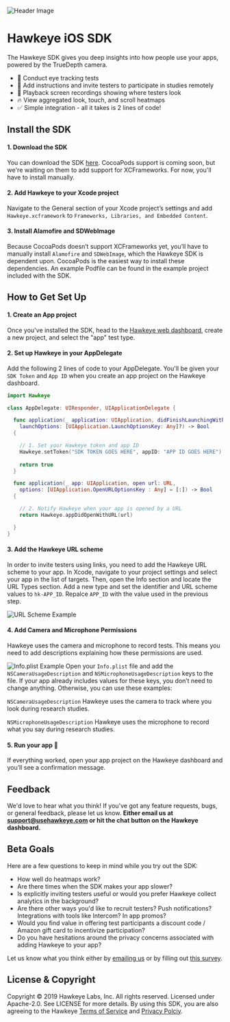 ![Header Image](https://more-web.s3-us-west-1.amazonaws.com/ios-sdk-beta-header.png)

# Hawkeye iOS SDK
The Hawkeye SDK gives you deep insights into how people use your apps, powered by the TrueDepth camera.

- 👀 Conduct eye tracking tests
- 📝 Add instructions and invite testers to participate in studies remotely
- 🎥 Playback screen recordings showing where testers look
- 🔥 View aggregated look, touch, and scroll heatmaps
- ✅ Simple integration - all it takes is 2 lines of code!

## Install the SDK

#### 1. Download the SDK
You can download the SDK [here](). CocoaPods support is coming soon, but we're waiting on them to add support for XCFrameworks. For now, you'll have to install manually.

#### 2. Add Hawkeye to your Xcode project
Navigate to the General section of your Xcode project’s settings and add `Hawkeye.xcframework` to `Frameworks, Libraries, and Embedded Content`.

#### 3. Install Alamofire and SDWebImage
Because CocoaPods doesn’t support XCFrameworks yet, you’ll have to manually install `Alamofire` and `SDWebImage`, which the Hawkeye SDK is dependent upon. CocoaPods is the easiest way to install these dependencies. An example Podfile can be found in the example project included with the SDK.

## How to Get Set Up

#### 1. Create an App project
Once you've installed the SDK, head to the [Hawkeye web dashboard](https://dashboard.usehawkeye.com), create a new project, and select the "app" test type.

#### 2. Set up Hawkeye in your AppDelegate
Add the following 2 lines of code to your AppDelegate. You'll be given your `SDK Token` and `App ID` when you create an app project on the Hawkeye dashboard.

```swift
import Hawkeye

class AppDelegate: UIResponder, UIApplicationDelegate {

  func application(_ application: UIApplication, didFinishLaunchingWithOptions 
    launchOptions: [UIApplication.LaunchOptionsKey: Any]?) -> Bool 
  {

    // 1. Set your Hawkeye token and app ID
    Hawkeye.setToken("SDK TOKEN GOES HERE", appID: "APP ID GOES HERE")
      
    return true
  }

  func application(_ app: UIApplication, open url: URL, 
    options: [UIApplication.OpenURLOptionsKey : Any] = [:]) -> Bool 
  {

    // 2. Notify Hawkeye when your app is opened by a URL 
    return Hawkeye.appDidOpenWithURL(url)

  }
}
```

#### 3. Add the Hawkeye URL scheme
In order to invite testers using links, you need to add the Hawkeye URL scheme to your app. In Xcode, navigate to your project settings and select your app in the list of targets. Then, open the Info section and locate the URL Types section. Add a new type and set the identifier and URL scheme values to `hk-APP_ID`. Repalce `APP_ID` with the value used in the previous step.

![URL Scheme Example](https://more-web.s3-us-west-1.amazonaws.com/URLExample.png)

#### 4. Add Camera and Microphone Permissions
Hawkeye uses the camera and microphone to record tests. This means you need to add descriptions explaining how these permissions are used.

![Info.plist Example](https://more-web.s3-us-west-1.amazonaws.com/PlistExample.png)
Open your `Info.plist` file and add the `NSCameraUsageDescription` and `NSMicrophoneUsageDescription` keys to the file. If your app already includes values for these keys, you don’t need to change anything. Otherwise, you can use these examples:

  `NSCameraUsageDescription` Hawkeye uses the camera to track where you look during research studies.

  `NSMicrophoneUsageDescription` Hawkeye uses the microphone to record what you say during research studies.
  
#### 5. Run your app 🎉
If everything worked, open your app project on the Hawkeye dashboard and you’ll see a confirmation message.

## Feedback
We'd love to hear what you think! If you've got any feature requests, bugs, or general feedback, please let us know. **Either email us at [support@usehawkeye.com](support@usehawkeye.com) or hit the chat button on the Hawkeye dashboard.**

## Beta Goals
Here are a few questions to keep in mind while you try out the SDK:
- How well do heatmaps work?
- Are there times when the SDK makes your app slower?
- Is explicitly inviting testers useful or would you prefer Hawkeye collect analytics in the background?
- Are there other ways you'd like to recruit testers? Push notifications? Integrations with tools like Intercom? In app promos?
- Would you find value in offering test participants a discount code / Amazon gift card to incentivize participation?
- Do you have hesitations around the privacy concerns associated with adding Hawkeye to your app?

Let us know what you think either by [emailing us](support@usehawkeye.com) or by filling out [this survey]().

## License & Copyright

Copyright © 2019 Hawkeye Labs, Inc. All rights reserved. Licensed under Apache-2.0. See LICENSE for more details. By using this SDK, you are also agreeing to the Hawkeye [Terms of Service](https://usehawkeye.com/terms) and [Privacy Polciy](https://usehawkeye.com/privacy).
